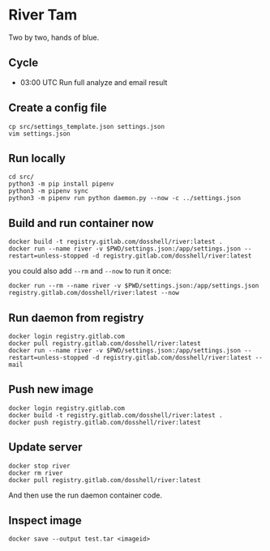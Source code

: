 # River Tam
Two by two, hands of blue.


## Cycle
- 03:00 UTC Run full analyze and email result


## Create a config file
```
cp src/settings_template.json settings.json
vim settings.json
```


## Run locally
```
cd src/
python3 -m pip install pipenv
python3 -m pipenv sync
python3 -m pipenv run python daemon.py --now -c ../settings.json
```


## Build and run container now
```
docker build -t registry.gitlab.com/dosshell/river:latest .
docker run --name river -v $PWD/settings.json:/app/settings.json --restart=unless-stopped -d registry.gitlab.com/dosshell/river:latest
```

you could also add `--rm` and `--now` to run it once:
```
docker run --rm --name river -v $PWD/settings.json:/app/settings.json registry.gitlab.com/dosshell/river:latest --now
```


## Run daemon from registry
```
docker login registry.gitlab.com
docker pull registry.gitlab.com/dosshell/river:latest
docker run --name river -v $PWD/settings.json:/app/settings.json --restart=unless-stopped -d registry.gitlab.com/dosshell/river:latest --mail
```


## Push new image
```
docker login registry.gitlab.com
docker build -t registry.gitlab.com/dosshell/river:latest .
docker push registry.gitlab.com/dosshell/river:latest
```


## Update server
```
docker stop river
docker rm river
docker pull registry.gitlab.com/dosshell/river:latest
```
And then use the run daemon container code.


## Inspect image
```
docker save --output test.tar <imageid>
```
